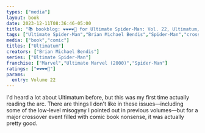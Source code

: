 ```yaml
---
types: ["media"]
layout: book
date: 2023-12-11T08:36:46-05:00
title: "📚 bookblog: ❤️❤️❤️❤️🖤 for Ultimate Spider-Man: Vol. 22, Ultimatum, by Brian Michael Bendis"
tags: ["Ultimate Spider-Man","Brian Michael Bendis","Spider-Man","crossover"]
media: ["book","comic"]
titles: ["Ultimatum"]
creators: ["Brian Michael Bendis"]
series: ["Ultimate Spider-Man"]
franchise: ["Marvel","Ultimate Marvel (2000)","Spider-Man"]
ratings: ["❤️❤️❤️❤️🖤"]
params:
  entry: Volume 22
---
```


I'd heard a lot about Ultimatum before, but this was my first time actually reading the arc. There are things I don't like in these issues—including some of the low-level misogyny I pointed out in previous volumes—but for a major crossover event filled with comic book nonsense, it was actually pretty good.

